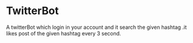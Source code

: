# TwitterBot
A twitterBot which login in your account and it search the given hashtag .it likes post of the given hashtag every 3 second. 
